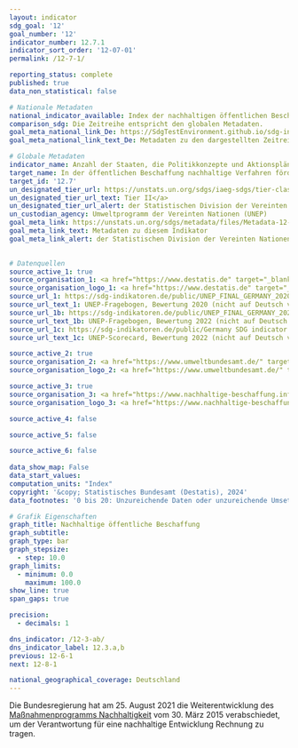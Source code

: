 ```yaml
---
layout: indicator    
sdg_goal: '12'    
goal_number: '12'    
indicator_number: 12.7.1    
indicator_sort_order: '12-07-01'    
permalink: /12-7-1/    

reporting_status: complete    
published: true    
data_non_statistical: false    

# Nationale Metadaten    
national_indicator_available: Index der nachhaltigen öffentlichen Beschaffung    
comparison_sdg: Die Zeitreihe entspricht den globalen Metadaten.    
goal_meta_national_link_De: https://SdgTestEnvironment.github.io/sdg-indicators/public/MetaDe/12.7.1.pdf
goal_meta_national_link_text_De: Metadaten zu den dargestellten Zeitreihen    

# Globale Metadaten    
indicator_name: Anzahl der Staaten, die Politikkonzepte und Aktionspläne für eine nachhaltige öffentliche Beschaffung umsetzen    
target_name: In der öffentlichen Beschaffung nachhaltige Verfahren fördern, im Einklang mit den nationalen Politiken und Prioritäten    
target_id: '12.7'    
un_designated_tier_url: https://unstats.un.org/sdgs/iaeg-sdgs/tier-classification/'    
un_designated_tier_url_text: Tier II</a>    
un_designated_tier_url_alert: der Statistischen Division der Vereinten Nationen    
un_custodian_agency: Umweltprogramm der Vereinten Nationen (UNEP)    
goal_meta_link: https://unstats.un.org/sdgs/metadata/files/Metadata-12-07-01.pdf    
goal_meta_link_text: Metadaten zu diesem Indikator    
goal_meta_link_alert: der Statistischen Division der Vereinten Nationen    
    

# Datenquellen
source_active_1: true
source_organisation_1: <a href="https://www.destatis.de" target="_blank"> Statistisches Bundesamt (Destatis) </a>
source_organisation_logo_1: <a href="https://www.destatis.de" target="_blank"><img src="https://sdg-indikatoren.de/public/OrgImgDe/destatis.png" alt="Logo destatis" style="height:60px; width:148px"/></a>
source_url_1: https://sdg-indikatoren.de/public/UNEP_FINAL_GERMANY_2020.xlsx
source_url_text_1: UNEP-Fragebogen, Bewertung 2020 (nicht auf Deutsch verfügbar)
source_url_1b: https://sdg-indikatoren.de/public/UNEP_FINAL_GERMANY_2022.xlsx
source_url_text_1b: UNEP-Fragebogen, Bewertung 2022 (nicht auf Deutsch verfügbar)
source_url_1c: https://sdg-indikatoren.de/public/Germany SDG indicator 12.7.1 scorecard 2022.pdf
source_url_text_1c: UNEP-Scorecard, Bewertung 2022 (nicht auf Deutsch verfügbar)

source_active_2: true
source_organisation_2: <a href="https://www.umweltbundesamt.de/" target="_blank"> Umweltbundesamt (UBA) </a>
source_organisation_logo_2: <a href="https://www.umweltbundesamt.de/" target="_blank"><img src="https://sdg-indikatoren.de/public/OrgImgDe/uba.png" alt="Logo uba" style="height:60px; width:148px"/></a>

source_active_3: true
source_organisation_3: <a href="https://www.nachhaltige-beschaffung.info/DE/Home/home_node.html" target="_blank"> Kompetenzstelle für Nachhaltige Beschaffung </a>
source_organisation_logo_3: <a href="https://www.nachhaltige-beschaffung.info/DE/Home/home_node.html" target="_blank"><img src="https://sdg-indikatoren.de/public/OrgImgDe/knb.png" alt="Logo knb" style="height:60px; width:148px"/></a>

source_active_4: false

source_active_5: false

source_active_6: false
    
data_show_map: False    
data_start_values:     
computation_units: "Index"    
copyright: '&copy; Statistisches Bundesamt (Destatis), 2024'    
data_footnotes: '0 bis 20: Unzureichende Daten oder unzureichende Umsetzung des Grads an nachhaltiger Beschaffung.<br>• 20 bis 40: Niedriges Niveau des Grads an nachhaltiger Beschaffung.<br>• 40 bis 60: Mittleres Niveau des Grads an nachhaltiger Beschaffung.<br>• 60 bis 80: Hohes Niveau des Grads an nachhaltiger Beschaffung.<br>• 80 bis 100: Sehr hohes Niveau des Grads an nachhaltiger Beschaffung.'    

# Grafik Eigenschaften    
graph_title: Nachhaltige öffentliche Beschaffung
graph_subtitle:     
graph_type: bar
graph_stepsize: 
  - step: 10.0    
graph_limits:
  - minimum: 0.0
    maximum: 100.0
show_line: true
span_gaps: true

precision:
  - decimals: 1    

dns_indicator: /12-3-ab/
dns_indicator_label: 12.3.a,b
previous: 12-6-1    
next: 12-8-1    

national_geographical_coverage: Deutschland    
---
```



Die Bundesregierung hat am 25. August 2021 die Weiterentwicklung des <a href="https://www.bundesregierung.de/breg-de/themen/nachhaltigkeitspolitik/berichte-und-reden-nachhaltigkeit/massnahmenprogramm-nachhaltigkeit-der-bundesregierung-427896">Maßnahmenprogramms Nachhaltigkeit</a> vom 30. März 2015 verabschiedet, um der Verantwortung für eine nachhaltige Entwicklung Rechnung zu tragen.